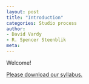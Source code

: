 ```yaml
---
layout: post
title: "Introduction"
categories: Studio process
author:
- David Vardy
- R. Spencer Steenblik
meta:
---
```


Welcome!

[Please download our syllabus. ](/assets/2021w_fa_arch3105studio_syllabus.pdf)
